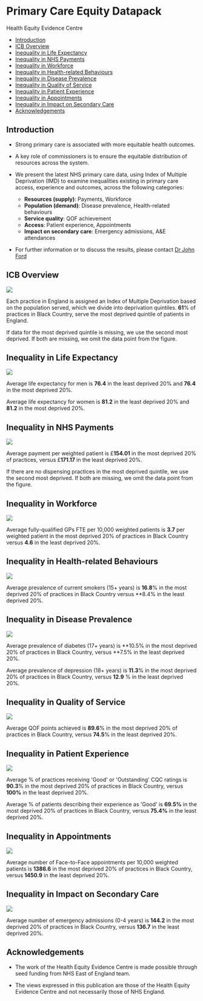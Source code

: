 # Primary Care Equity Datapack
Health Equity Evidence Centre

- [Introduction](#introduction)
- [ICB Overview](#icb-overview)
- [Inequality in Life Expectancy](#inequality-in-life-expectancy)
- [Inequality in NHS Payments](#inequality-in-nhs-payments)
- [Inequality in Workforce](#inequality-in-workforce)
- [Inequality in Health-related
  Behaviours](#inequality-in-health-related-behaviours)
- [Inequality in Disease Prevalence](#inequality-in-disease-prevalence)
- [Inequality in Quality of Service](#inequality-in-quality-of-service)
- [Inequality in Patient Experience](#inequality-in-patient-experience)
- [Inequality in Appointments](#inequality-in-appointments)
- [Inequality in Impact on Secondary
  Care](#inequality-in-impact-on-secondary-care)
- [Acknowledgements](#acknowledgements)

## Introduction

- Strong primary care is associated with more equitable health outcomes.

- A key role of commissioners is to ensure the equitable distribution of
  resources across the system.

- We present the latest NHS primary care data, using Index of Multiple
  Deprivation (IMD) to examine inequalities existing in primary care
  access, experience and outcomes, across the following categories:

  - **Resources (supply)**: Payments, Workforce
  - **Population (demand)**: Disease prevalence, Health-related
    behaviours
  - **Service quality**: QOF achievement
  - **Access**: Patient experience, Appointments
  - **Impact on secondary care**: Emergency admissions, A&E attendances

- For further information or to discuss the results, please contact [Dr
  John Ford](j.a.ford@qmul.ac.uk)

## ICB Overview

![](figure-commonmark/overview-1.png)

Each practice in England is assigned an Index of Multiple Deprivation
based on the population served, which we divide into deprivation
quintiles. **61**% of practices in Black Country, serve the most
deprived quintile of patients in England.

If data for the most deprived quintile is missing, we use the second
most deprived. If both are missing, we omit the data point from the
figure.

## Inequality in Life Expectancy

![](figure-commonmark/Life_Expectancy-1.png)

Average life expectancy for men is **76.4** in the least deprived 20%
and **76.4** in the most deprived 20%.

Average life expectancy for women is **81.2** in the least deprived 20%
and **81.2** in the most deprived 20%.

## Inequality in NHS Payments

![](figure-commonmark/payments-1.png)

Average payment per weighted patient is £**154.01** in the most deprived
20% of practices, versus £**171.17** in the least deprived 20%.

If there are no dispensing practices in the most deprived quintile, we
use the second most deprived. If both are missing, we omit the data
point from the figure.

## Inequality in Workforce

![](figure-commonmark/workforce-1.png)

Average fully-qualified GPs FTE per 10,000 weighted patients is **3.7**
per weighted patient in the most deprived 20% of practices in Black
Country versus **4.6** in the least deprived 20%.

## Inequality in Health-related Behaviours

![](figure-commonmark/behaviours-1.png)

Average prevalence of current smokers (15+ years) is **16.8**% in the
most deprived 20% of practices in Black Country versus \*\*8.4% in the
least deprived 20%.

## Inequality in Disease Prevalence

![](figure-commonmark/prevalence-1.png)

Average prevalence of diabetes (17+ years) is **10.5% in the most
deprived 20% of practices in Black Country, versus **7.5% in the least
deprived 20%.

Average prevalence of depression (18+ years) is **11.3**% in the most
deprived 20% of practices in Black Country, versus **12.9** % in the
least deprived 20%.

## Inequality in Quality of Service

![](figure-commonmark/quality-1.png)

Average QOF points achieved is **89.6**% in the most deprived 20% of
practices in Black Country, versus **74.5**% in the least deprived 20%.

## Inequality in Patient Experience

![](figure-commonmark/exp-1.png)

Average % of practices receiving 'Good' or 'Outstanding' CQC ratings is
**90.3**% in the most deprived 20% of practices in Black Country, versus
**100%** in the least deprived 20%.

Average % of patients describing their experience as 'Good' is **69.5%**
in the most deprived 20% of practices in Black Country, versus **75.4%**
in the least deprived 20%.

## Inequality in Appointments

![](figure-commonmark/appts-1.png)

Average number of Face-to-Face appointments per 10,000 weighted patients
is **1386.6** in the most deprived 20% of practices in Black Country,
versus **1450.9** in the least deprived 20%.

## Inequality in Impact on Secondary Care

![](figure-commonmark/secondary-1.png)

Average number of emergency admissions (0-4 years) is **144.2** in the
most deprived 20% of practices in Black Country, versus **136.7** in the
least deprived 20%.

## Acknowledgements

- The work of the Health Equity Evidence Centre is made possible through
  seed funding from NHS East of England team.

- The views expressed in this publication are those of the Health Equity
  Evidence Centre and not necessarily those of NHS England.
